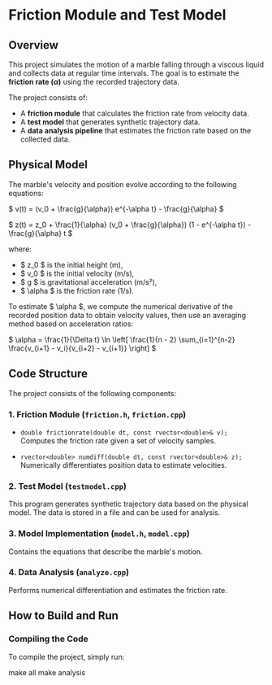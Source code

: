 # Friction Module and Test Model

## Overview
This project simulates the motion of a marble falling through a viscous liquid and collects data at regular time intervals. The goal is to estimate the **friction rate ($\alpha$)** using the recorded trajectory data.

The project consists of:
- A **friction module** that calculates the friction rate from velocity data.
- A **test model** that generates synthetic trajectory data.
- A **data analysis pipeline** that estimates the friction rate based on the collected data.

## Physical Model
The marble's velocity and position evolve according to the following equations:

$
v(t) = (v_0 + \frac{g}{\alpha}) e^{-\alpha t} - \frac{g}{\alpha}
$

$
z(t) = z_0 + \frac{1}{\alpha} (v_0 + \frac{g}{\alpha}) (1 - e^{-\alpha t}) - \frac{g}{\alpha} t
$

where:
- $ z_0 $ is the initial height (m),
- $ v_0 $ is the initial velocity (m/s),
- $ g $ is gravitational acceleration (m/s²),
- $ \alpha $ is the friction rate (1/s).

To estimate $ \alpha $, we compute the numerical derivative of the recorded position data to obtain velocity values, then use an averaging method based on acceleration ratios:

$
\alpha = \frac{1}{\Delta t} \ln \left[ \frac{1}{n - 2} \sum_{i=1}^{n-2} \frac{v_{i+1} - v_i}{v_{i+2} - v_{i+1}} \right]
$

## Code Structure
The project consists of the following components:

### **1. Friction Module (`friction.h`, `friction.cpp`)**
- `double frictionrate(double dt, const rvector<double>& v);`  
  Computes the friction rate given a set of velocity samples.
  
- `rvector<double> numdiff(double dt, const rvector<double>& z);`  
  Numerically differentiates position data to estimate velocities.

### **2. Test Model (`testmodel.cpp`)**
This program generates synthetic trajectory data based on the physical model. The data is stored in a file and can be used for analysis.

### **3. Model Implementation (`model.h`, `model.cpp`)**
Contains the equations that describe the marble's motion.

### **4. Data Analysis (`analyze.cpp`)**
Performs numerical differentiation and estimates the friction rate.

## How to Build and Run
### **Compiling the Code**
To compile the project, simply run:

make all
make analysis